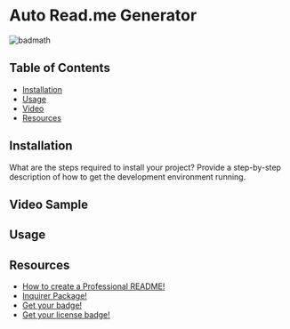 # Auto Read.me Generator

![badmath](https://img.shields.io/github/languages/top/lernantino/badmath)



## Table of Contents 
<!-- delete if necesarry -->

- [Installation](#installation)
- [Usage](#usage)
- [Video](#Video)
- [Resources](#Resources)

## Installation

What are the steps required to install your project? Provide a step-by-step description of how to get the development environment running.

## Video Sample



## Usage



## Resources

- [How to create a Professional README!](https://coding-boot-camp.github.io/full-stack/github/professional-readme-guide)
- [Inquirer Package!](https://www.npmjs.com/package/inquirer)
- [Get your badge!](https://shields.io/)
- [Get your license badge!](https://gist.github.com/lukas-h/2a5d00690736b4c3a7ba)



